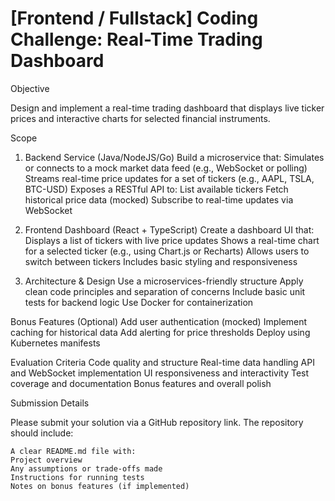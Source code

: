 # [Frontend / Fullstack] Coding Challenge: Real-Time Trading Dashboard

Objective

Design and implement a real-time trading dashboard that displays live ticker prices and
interactive charts for selected financial instruments.

Scope
1. Backend Service (Java/NodeJS/Go)
Build a microservice that:
Simulates or connects to a mock market data feed (e.g., WebSocket or polling)
Streams real-time price updates for a set of tickers (e.g., AAPL, TSLA, BTC-USD)
Exposes a RESTful API to:
List available tickers
Fetch historical price data (mocked)
Subscribe to real-time updates via WebSocket

2. Frontend Dashboard (React + TypeScript)
Create a dashboard UI that:
Displays a list of tickers with live price updates
Shows a real-time chart for a selected ticker (e.g., using Chart.js or Recharts)
Allows users to switch between tickers
Includes basic styling and responsiveness

3. Architecture & Design
Use a microservices-friendly structure
Apply clean code principles and separation of concerns
Include basic unit tests for backend logic
Use Docker for containerization

Bonus Features (Optional)
Add user authentication (mocked)
Implement caching for historical data
Add alerting for price thresholds
Deploy using Kubernetes manifests


Evaluation Criteria
Code quality and structure
Real-time data handling
API and WebSocket implementation
UI responsiveness and interactivity
Test coverage and documentation
Bonus features and overall polish

Submission Details

Please submit your solution via a GitHub repository link. The repository should include:

```
A clear README.md file with:
Project overview
Any assumptions or trade-offs made
Instructions for running tests
Notes on bonus features (if implemented)
```